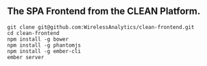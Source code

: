 ## The SPA Frontend from the CLEAN Platform.


```
git clone git@github.com:WirelessAnalytics/clean-frontend.git
cd clean-frontend
npm install -g bower
npm install -g phantomjs
npm install -g ember-cli
ember server
```